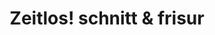 ---
title: "Zeitlos! schnitt & frisur"
url: /schwabach/zeitlos-schnitt-und-frisur/
shop: Friseur
---